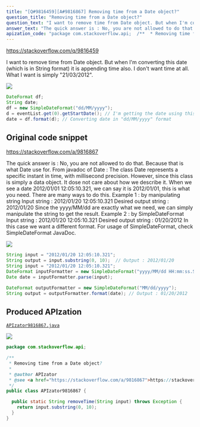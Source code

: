 ```yaml
---
title: "[Q#9816459][A#9816867] Removing time from a Date object?"
question_title: "Removing time from a Date object?"
question_text: "I want to remove time from Date object. But when I'm converting this date (which is in String format) it is appending time also. I don't want time at all. What I want is simply \"21/03/2012\"."
answer_text: "The quick answer is : No, you are not allowed to do that. Because that is what Date use for. From javadoc of Date : The class Date represents a specific instant in time, with millisecond precision. However, since this class is simply a data object. It dose not care about how we describe it. When we see a date 2012/01/01 12:05:10.321, we can say it is 2012/01/01, this is what you need. There are many ways to do this. Example 1 : by manipulating string Input string : 2012/01/20 12:05:10.321 Desired output string : 2012/01/20 Since the yyyy/MM/dd are exactly what we need, we can simply manipulate the string to get the result. Example 2 : by SimpleDateFormat Input string : 2012/01/20 12:05:10.321 Desired output string : 01/20/2012 In this case we want a different format. For usage of SimpleDateFormat, check SimpleDateFormat JavaDoc."
apization_code: "package com.stackoverflow.api;  /**  * Removing time from a Date object?  *  * @author APIzator  * @see <a href=\"https://stackoverflow.com/a/9816867\">https://stackoverflow.com/a/9816867</a>  */ public class APIzator9816867 {    public static String removeTime(String input) throws Exception {     return input.substring(0, 10);   } }"
---
```


https://stackoverflow.com/q/9816459

I want to remove time from Date object.
But when I&#x27;m converting this date (which is in String format) it is appending time also.
I don&#x27;t want time at all. What I want is simply &quot;21/03/2012&quot;.


<div class="code-logo"><img src="/stackoverflow.png" /></div>

```java
DateFormat df;
String date;
df = new SimpleDateFormat("dd/MM/yyyy");
d = eventList.get(0).getStartDate(); // I'm getting the date using this method
date = df.format(d); // Converting date in "dd/MM/yyyy" format
```


## Original code snippet

https://stackoverflow.com/a/9816867

The quick answer is :
No, you are not allowed to do that. Because that is what Date use for.
From javadoc of Date :
The class Date represents a specific instant in time, with millisecond precision.
However, since this class is simply a data object. It dose not care about how we describe it.
When we see a date 2012/01/01 12:05:10.321, we can say it is 2012/01/01, this is what you need.
There are many ways to do this.
Example 1 : by manipulating string
Input string : 2012/01/20 12:05:10.321
Desired output string : 2012/01/20
Since the yyyy/MM/dd are exactly what we need, we can simply manipulate the string to get the result.
Example 2 : by SimpleDateFormat
Input string : 2012/01/20 12:05:10.321
Desired output string : 01/20/2012
In this case we want a different format.
For usage of SimpleDateFormat, check SimpleDateFormat JavaDoc.

<div class="code-logo"><img src="/stackoverflow.png" /></div>

```java
String input = "2012/01/20 12:05:10.321";
String output = input.substring(0, 10);  // Output : 2012/01/20
String input = "2012/01/20 12:05:10.321";
DateFormat inputFormatter = new SimpleDateFormat("yyyy/MM/dd HH:mm:ss.SSS");
Date date = inputFormatter.parse(input);

DateFormat outputFormatter = new SimpleDateFormat("MM/dd/yyyy");
String output = outputFormatter.format(date); // Output : 01/20/2012
```

## Produced APIzation

[`APIzator9816867.java`](https://github.com/pasqualesalza/apization-temp-data/raw/master/search/APIzator9816867.java)

<div class="code-logo"><img src="/apizator.png" /></div>

```java
package com.stackoverflow.api;

/**
 * Removing time from a Date object?
 *
 * @author APIzator
 * @see <a href="https://stackoverflow.com/a/9816867">https://stackoverflow.com/a/9816867</a>
 */
public class APIzator9816867 {

  public static String removeTime(String input) throws Exception {
    return input.substring(0, 10);
  }
}

```